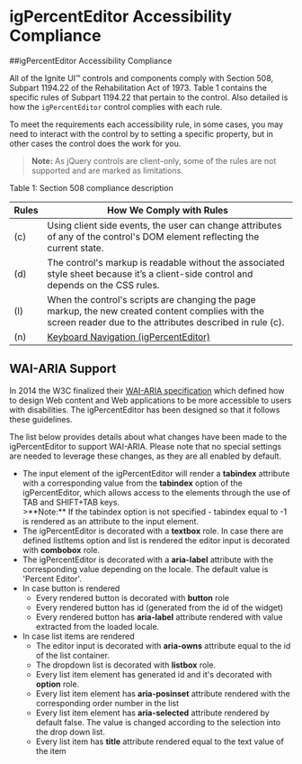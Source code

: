 <!--
|metadata|
{
    "fileName": "igpercenteditor-accessibility-compliance",
    "controlName": "igEditors",
    "tags": ["Editing","Section 508"]
}
|metadata|
-->

# igPercentEditor Accessibility Compliance



##igPercentEditor Accessibility Compliance


All of the Ignite UI™ controls and components comply with Section 508, Subpart 1194.22 of the Rehabilitation Act of 1973. Table 1 contains the specific rules of Subpart 1194.22 that pertain to the control. Also detailed is how the `igPercentEditor` control complies with each rule.

To meet the requirements each accessibility rule, in some cases, you may need to interact with the control by to setting a specific property, but in other cases the control does the work for you.

>**Note:** As jQuery controls are client-only, some of the rules are not supported and are marked as limitations.

Table 1: Section 508 compliance description

Rules|How We Comply with Rules
---|---
(c)| Using client side events, the user can change attributes of any of the control's DOM element reflecting the current state.
(d)|The control's markup is readable without the associated style sheet because it’s a client-side control and depends on the CSS rules.
(l)|When the control's scripts are changing the page markup, the new created content complies with the screen reader due to the attributes described in rule (c).
(n)| [Keyboard Navigation (igPercentEditor)](igPercentEditor-Keyboard-Navigation.html)

## <a id="wai-aria"></a> WAI-ARIA Support

In 2014 the W3C finalized their [WAI-ARIA specification](http://www.w3.org/TR/wai-aria/) which defined how to design Web content and Web applications to be more accessible to users with disabilities. The igPercentEditor has been designed so that it follows these guidelines.

The list below provides details about what changes have been made to the igPercentEditor to support WAI-ARIA. Please note that no special settings are  needed to leverage these changes, as they are all enabled by default.

<ul>
<li>The input element of the igPercentEditor will render a <b>tabindex</b> attribute with a corresponding value from the <b>tabindex</b> option of the igPercentEditor, which allows access to the elements through the use of TAB and SHIFT+TAB keys. <br />
>**Note:** If the tabindex option is not specified - tabindex equal to -1 is rendered as an attribute to the input element.</li>

<li>The igPercentEditor is decorated with a <b>textbox</b> role. In case there are defined listItems option and list is rendered the editor input is decorated with <b>combobox</b> role.</li>

<li>The igPercentEditor is decorated with a <b>aria-label</b> attribute with the corresponding value depending on the locale. The default value is 'Percent Editor'. </li>

<li>In case button is rendered
<ul>
<li>Every rendered button is decorated with <b>button</b> role
<li>Every rendered button has id (generated from the id of the widget) 
<li>Every rendered button has <b>aria-label</b> attribute rendered with value extracted from the loaded locale. </li>
</ul>
</li> 

<li>In case list items are rendered
<ul>
<li>
The editor input is decorated with <b>aria-owns</b> attribute equal to the id of the list container. 
</li>
<li>The dropdown list is decorated with <b>listbox</b> role. </li>
<li>Every list item element has generated id and it's decorated with <b>option</b> role.</li>
<li>Every list item element has <b>aria-posinset</b> attribute rendered with the corresponding order number in the list</li>
<li>Every list item element has <b>aria-selected</b> attribute rendered by default false. The value is changed according to the selection into the drop down list.
<li>Every list item has <b>title</b> attribute rendered equal to the text value of the item


 

 




 

 


